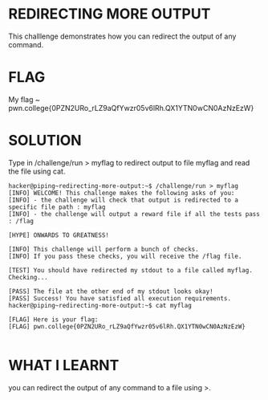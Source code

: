 
# REDIRECTING MORE OUTPUT

This challlenge demonstrates how you can redirect the output of any command.

# FLAG

My flag ~ pwn.college{0PZN2URo_rLZ9aQfYwzr05v6lRh.QX1YTN0wCN0AzNzEzW}

# SOLUTION

Type in /challenge/run > myflag to redirect output to file myflag and read the file using cat.


```
hacker@piping~redirecting-more-output:~$ /challenge/run > myflag
[INFO] WELCOME! This challenge makes the following asks of you:
[INFO] - the challenge will check that output is redirected to a specific file path : myflag
[INFO] - the challenge will output a reward file if all the tests pass : /flag

[HYPE] ONWARDS TO GREATNESS!

[INFO] This challenge will perform a bunch of checks.
[INFO] If you pass these checks, you will receive the /flag file.

[TEST] You should have redirected my stdout to a file called myflag. Checking...

[PASS] The file at the other end of my stdout looks okay!
[PASS] Success! You have satisfied all execution requirements.
hacker@piping~redirecting-more-output:~$ cat myflag

[FLAG] Here is your flag:
[FLAG] pwn.college{0PZN2URo_rLZ9aQfYwzr05v6lRh.QX1YTN0wCN0AzNzEzW}


```

# WHAT  I LEARNT

you can redirect the output of any command to a file using >.